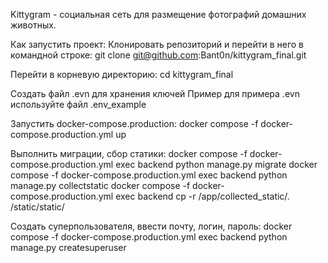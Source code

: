 Kittygram - социальная сеть для размещение фотографий домашних животных.

Как запустить проект:
Клонировать репозиторий и перейти в него в командной строке:
git clone git@github.com:Bant0n/kittygram_final.git

Перейти в корневую директорию:
cd kittygram_final

Создать файл .evn для хранения ключей
Пример для примера .evn используйте файл .env_example

Запустить docker-compose.production:
docker compose -f docker-compose.production.yml up

Выполнить миграции, сбор статики:
docker compose -f docker-compose.production.yml exec backend python manage.py migrate
docker compose -f docker-compose.production.yml exec backend python manage.py collectstatic
docker compose -f docker-compose.production.yml exec backend cp -r /app/collected_static/. /static/static/

Создать суперпользователя, ввести почту, логин, пароль:
docker compose -f docker-compose.production.yml exec backend python manage.py createsuperuser
